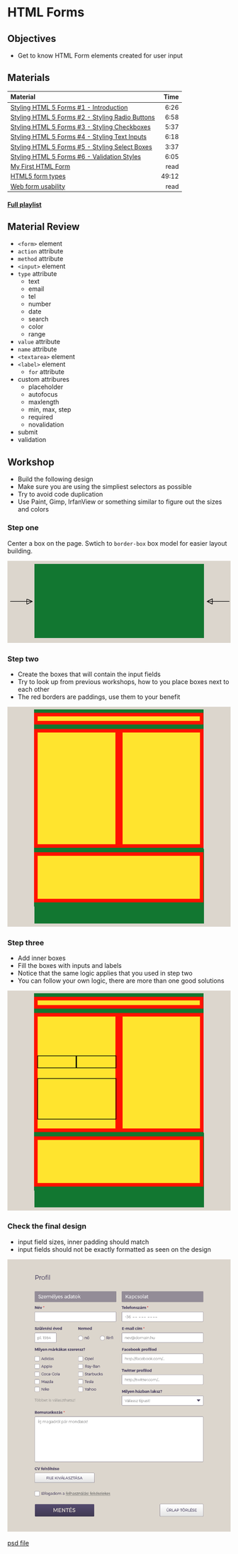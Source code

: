 # HTML Forms

## Objectives
- Get to know HTML Form elements created for user input

## Materials
| Material | Time |
|:---------|-----:|
| [Styling HTML 5 Forms #1 - Introduction](https://www.youtube.com/watch?v=HiHHvTcHiEk) | 6:26 |
| [Styling HTML 5 Forms #2 - Styling Radio Buttons](https://www.youtube.com/watch?v=hOU4Aqci2zs) | 6:58 |
| [Styling HTML 5 Forms #3 - Styling Checkboxes](https://www.youtube.com/watch?v=9mW9RDMF-wU) | 5:37 |
| [Styling HTML 5 Forms #4 - Styling Text Inputs](https://www.youtube.com/watch?v=3Bhrx2DumvI) | 6:18 |
| [Styling HTML 5 Forms #5 - Styling Select Boxes](https://www.youtube.com/watch?v=IPtyr11fjcI) | 3:37 |
| [Styling HTML 5 Forms #6 - Validation Styles](https://www.youtube.com/watch?v=nO94Y1YgQUo) | 6:05 |
| [My First HTML Form](https://developer.mozilla.org/en-US/docs/Web/Guide/HTML/Forms/My_first_HTML_form) | read |
| [HTML5 form types](https://css-tricks.com/video-screencasts/99-overview-of-html5-forms-types-attributes-and-elements/) | 49:12 |
| [Web form usability](http://www.smashingmagazine.com/2011/11/extensive-guide-web-form-usability/) | read |

#### [Full playlist](https://www.youtube.com/playlist?list=PL4cUxeGkcC9g5_p_BVUGWykHfqx6bb7qK)

## Material Review
 - `<form>` element
 - `action` attribute
 - `method` attribute
 - `<input>` element
 - `type` attribute
   - text
   - email
   - tel
   - number
   - date
   - search
   - color
   - range
 - `value` attribute
 - `name` attribute
 - `<textarea>` element
 - `<label>` element
   - `for` attribute
 - custom attribures
   - placeholder
   - autofocus
   - maxlength
   - min, max, step
   - required
   - novalidation
 - submit
 - validation

## Workshop
 - Build the following design
 - Make sure you are using the simpliest selectors as possible
 - Try to avoid code duplication
 - Use Paint, Gimp, IrfanView or something similar to figure out the sizes and colors

### Step one

Center a box on the page. Swtich to `border-box` box model for easier layout building.

![center a box](center-boxes.png)

### Step two

 - Create the boxes that will contain the input fields
 - Try to look up from previous workshops, how to you place boxes next to each other
 - The red borders are paddings, use them to your benefit

![add columns](create-columns.png)

### Step three

 - Add inner boxes
 - Fill the boxes with inputs and labels
 - Notice that the same logic applies that you used in step two
 - You can follow your own logic, there are more than one good solutions

![add inner boxes](inner-boxes.png)

### Check the final design

 - input field sizes, inner padding should match
 - input fields should not be exactly formatted as seen on the design

![first problem](1.png)

[psd file](form.psd)
